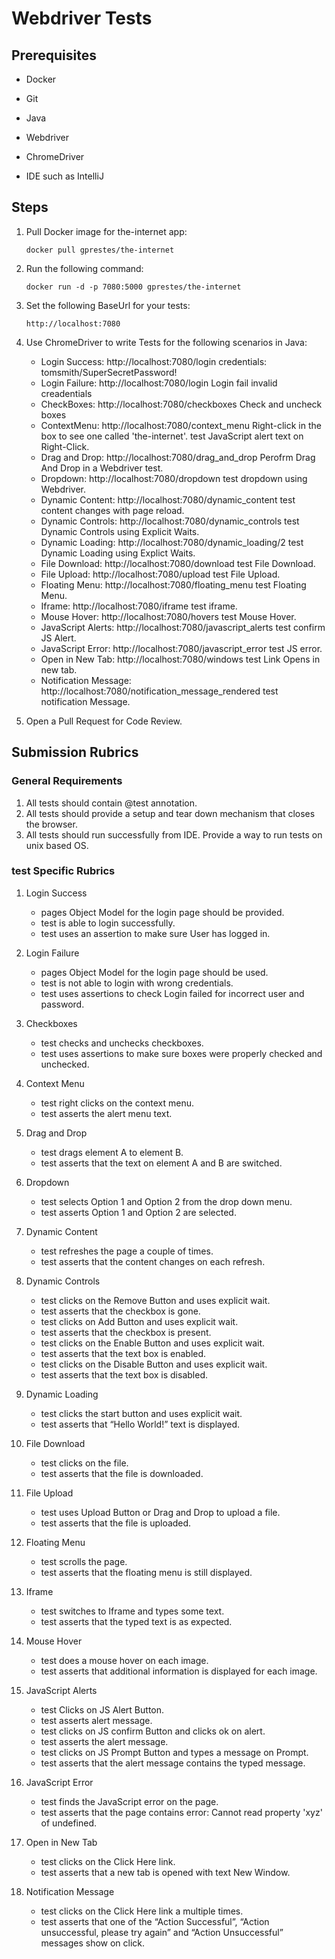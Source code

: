 # Webdriver Tests
## Prerequisites
  * Docker
  + Git
  - Java
  * Webdriver
  + ChromeDriver
  * IDE such as IntelliJ

## Steps
1. Pull Docker image for the-internet app:
  
    `docker pull gprestes/the-internet`
  
2. Run the following command: 

    `docker run -d -p 7080:5000 gprestes/the-internet`
  
3. Set the following BaseUrl for your tests:

   `http://localhost:7080`
   
4. Use ChromeDriver to write Tests for the following scenarios in Java:
    * Login Success: http://localhost:7080/login credentials: tomsmith/SuperSecretPassword!
    + Login Failure: http://localhost:7080/login Login fail invalid creadentials
    - CheckBoxes: http://localhost:7080/checkboxes Check and uncheck boxes
    * ContextMenu: http://localhost:7080/context_menu Right-click in the box to see one called 'the-internet'. test JavaScript alert text on Right-Click.
    + Drag and Drop: http://localhost:7080/drag_and_drop Perofrm Drag And Drop in a Webdriver test.
    - Dropdown: http://localhost:7080/dropdown test dropdown using Webdriver.
    * Dynamic Content: http://localhost:7080/dynamic_content test content changes with page reload.
    + Dynamic Controls: http://localhost:7080/dynamic_controls test Dynamic Controls using Explicit Waits.
    - Dynamic Loading: http://localhost:7080/dynamic_loading/2 test Dynamic Loading using Explict Waits.
    * File Download: http://localhost:7080/download test File Download.
    + File Upload: http://localhost:7080/upload test File Upload.
    - Floating Menu: http://localhost:7080/floating_menu test Floating Menu.
    * Iframe: http://localhost:7080/iframe test iframe.
    + Mouse Hover: http://localhost:7080/hovers test Mouse Hover.
    - JavaScript Alerts: http://localhost:7080/javascript_alerts test confirm JS Alert.
    * JavaScript Error: http://localhost:7080/javascript_error test JS error.
    + Open in New Tab: http://localhost:7080/windows test Link Opens in new tab.
    - Notification Message: http://localhost:7080/notification_message_rendered test notification Message.
  
5. Open a Pull Request for Code Review.  
  
  
## Submission Rubrics

### General Requirements
1. All tests should contain @test annotation.
2. All tests should provide a setup and tear down mechanism that closes the browser.
3. All tests should run successfully from IDE. Provide a way to run tests on unix based OS.


### test Specific Rubrics

1. Login Success
   * pages Object Model for the login page should be provided.
   + test is able to login successfully.
   - test uses an assertion to make sure User has logged in.

2. Login Failure
   * pages Object Model for the login page should be used.
   + test is not able to login with wrong credentials.
   - test uses assertions to check Login failed for incorrect user and password.

3. Checkboxes
   * test checks and unchecks checkboxes.
   + test uses assertions to make sure boxes were properly checked and unchecked.
4. Context Menu
   * test right clicks on the context menu.
   + test asserts the alert menu text.
5. Drag and Drop
   * test drags element A to element B.
   + test asserts that the text on element A and B are switched.
6. Dropdown
   * test selects Option 1 and Option 2 from the drop down menu.
   + test asserts Option 1 and Option 2 are selected.
7. Dynamic Content
   * test refreshes the page a couple of times.
   + test asserts that the content changes on each refresh.
8. Dynamic Controls
   * test clicks on the Remove Button and uses explicit wait.
   + test asserts that the checkbox is gone.
   - test clicks on Add Button and uses explicit wait.
   * test asserts that the checkbox is present.
   + test clicks on the Enable Button and uses explicit wait.
   * test asserts that the text box is enabled.
   + test clicks on the Disable Button and uses explicit wait.
   - test asserts that the text box is disabled.
9. Dynamic Loading
   * test clicks the start button and uses explicit wait.
   + test asserts that “Hello World!” text is displayed.
10. File Download
    * test clicks on the file.
    + test asserts that the file is downloaded.
11. File Upload
    * test uses Upload Button or Drag and Drop to upload a file.
    + test asserts that the file is uploaded.
12. Floating Menu
    * test scrolls the page.
    + test asserts that the floating menu is still displayed.
13. Iframe
    * test switches to Iframe and types some text.
    + test asserts that the typed text is as expected.
14. Mouse Hover
    * test does a mouse hover on each image.
    + test asserts that additional information is displayed for each image.
15. JavaScript Alerts
    * test Clicks on JS Alert Button.
    + test asserts alert message.
    - test clicks on JS confirm Button and clicks ok on alert.
    * test asserts the alert message.
    + test clicks on JS Prompt Button and types a message on Prompt.
    - test asserts that the alert message contains the typed message.
16. JavaScript Error
    * test finds the JavaScript error on the page.
    + test asserts that the page contains error: Cannot read property 'xyz' of undefined.
17. Open in New Tab
    * test clicks on the Click Here link.
    + test asserts that a new tab is opened with text New Window.
18. Notification Message
    * test clicks on the Click Here link a multiple times.
    + test asserts that one of the “Action Successful”, “Action unsuccessful, please try again” and “Action Unsuccessful” messages show on click.

 
